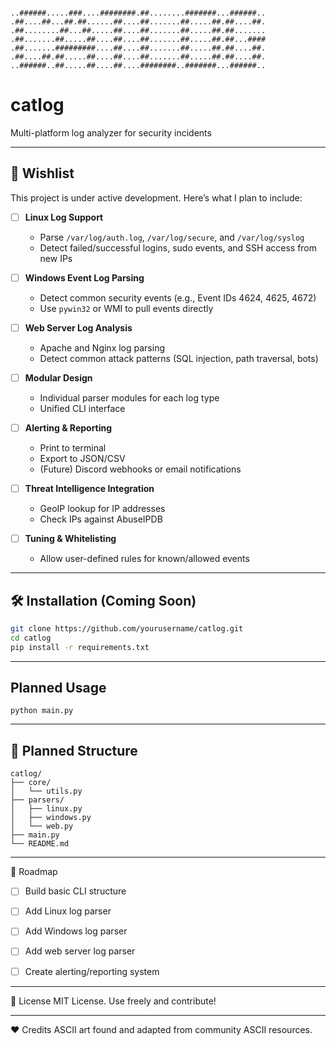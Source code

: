 ```

..######.....###....########.##........#######...######..
.##....##...##.##......##....##.......##.....##.##....##.
.##........##...##.....##....##.......##.....##.##.......
.##.......##.....##....##....##.......##.....##.##...####
.##.......#########....##....##.......##.....##.##....##.
.##....##.##.....##....##....##.......##.....##.##....##.
..######..##.....##....##....########..#######...######..

```
# catlog

Multi-platform log analyzer for security incidents

---

## 🧠 Wishlist

This project is under active development. Here’s what I plan to include:

- [ ] **Linux Log Support**
  - Parse `/var/log/auth.log`, `/var/log/secure`, and `/var/log/syslog`
  - Detect failed/successful logins, sudo events, and SSH access from new IPs

- [ ] **Windows Event Log Parsing**
  - Detect common security events (e.g., Event IDs 4624, 4625, 4672)
  - Use `pywin32` or WMI to pull events directly

- [ ] **Web Server Log Analysis**
  - Apache and Nginx log parsing
  - Detect common attack patterns (SQL injection, path traversal, bots)

- [ ] **Modular Design**
  - Individual parser modules for each log type
  - Unified CLI interface

- [ ] **Alerting & Reporting**
  - Print to terminal
  - Export to JSON/CSV
  - (Future) Discord webhooks or email notifications

- [ ] **Threat Intelligence Integration**
  - GeoIP lookup for IP addresses
  - Check IPs against AbuseIPDB

- [ ] **Tuning & Whitelisting**
  - Allow user-defined rules for known/allowed events

---

## 🛠 Installation (Coming Soon)

```bash
git clone https://github.com/yourusername/catlog.git
cd catlog
pip install -r requirements.txt
```
---

## Planned Usage
```
python main.py
```

---

## 📁 Planned Structure
```
catlog/
├── core/
│   └── utils.py
├── parsers/
│   ├── linux.py
│   ├── windows.py
│   └── web.py
├── main.py
└── README.md
```

---

📌 Roadmap
- [ ] Build basic CLI structure

- [ ] Add Linux log parser

- [ ] Add Windows log parser

- [ ] Add web server log parser

- [ ] Create alerting/reporting system

---

🐾 License
MIT License. Use freely and contribute!

---

❤️ Credits
ASCII art found and adapted from community ASCII resources.



